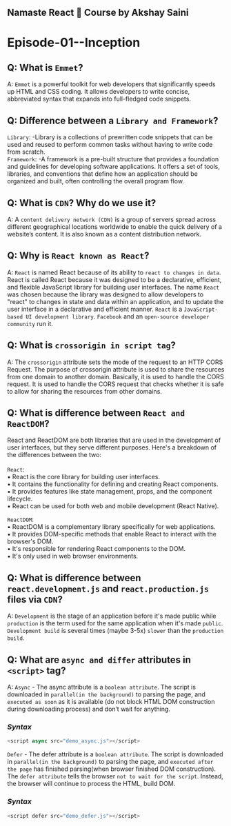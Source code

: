 ## Namaste React 🚀 Course by Akshay Saini 

# Episode-01--Inception 

## Q: What is `Emmet`?
A: `Emmet` is a powerful toolkit for web developers that significantly speeds up HTML and CSS coding. It allows developers to write concise, abbreviated syntax that expands into full-fledged code snippets.


## Q: Difference between a `Library and Framework`?
`Library`: -Library is a collections of prewritten code snippets that can be used and reused to perform common tasks without having to write code from scratch.<br>
`Framework`: -A framework is a pre-built structure that provides a foundation and guidelines for developing software applications. It offers a set of tools, libraries, and conventions that define how an application should be organized and built, often controlling the overall program flow.

## Q: What is `CDN`? Why do we use it?
A: A `content delivery network (CDN)` is a group of servers spread across different geographical locations worldwide to enable the quick delivery of a website’s content. It is also known as a content distribution network.

## Q: Why is `React known as React`?
A: `React` is named React because of its ability to `react to changes in data`.
React is called React because it was designed to be a declarative, efficient, and flexible JavaScript library for building user interfaces.
The name `React` was chosen because the library was designed to allow developers to "react" to changes in state and data within an application, and to update the user interface in a declarative and efficient manner.
`React` is a `JavaScript-based UI development library`. `Facebook` and an `open-source developer community` run it.

## Q: What is `crossorigin in script tag`?
A: The `crossorigin` attribute sets the mode of the request to an HTTP CORS Request.
The purpose of crossorigin attribute is used to share the resources from one domain to another domain. Basically, it is used to handle the CORS request. It is used to handle the CORS request that checks whether it is safe to allow for sharing the resources from other domains.

## Q: What is difference between `React and ReactDOM`?
React and ReactDOM are both libraries that are used in the development of user interfaces, but they serve different purposes. Here's a breakdown of the differences between the two:<br><br>
`React`:<br>
▪	React is the core library for building user interfaces.<br>
▪	It contains the functionality for defining and creating React components.<br>
▪	It provides features like state management, props, and the component lifecycle.<br>
▪	React can be used for both web and mobile development (React Native).

`ReactDOM`:<br>
▪	ReactDOM is a complementary library specifically for web applications.<br>
▪	It provides DOM-specific methods that enable React to interact with the browser's DOM.<br>
▪	It's responsible for rendering React components to the DOM.<br>
▪	It's only used in web browser environments.<br>

## Q: What is difference between `react.development.js` and `react.production.js` files via `CDN`?
A: `Development` is the stage of an application before it's made public while `production` is the term used for the same application when it's made `public`.
`Development build` is several times (maybe 3-5x) `slower` than the `production build`.
## Q: What are `async and differ` attributes in `<script>` tag?

A: `Async` - The async attribute is a `boolean attribute`. The script is downloaded in `parallel(in the background)` to parsing the page, and `executed as soon` as it is available (do not block HTML DOM construction during downloading process) and don’t wait for anything.

### _Syntax_

```js
<script async src="demo_async.js"></script>
```

`Defer` - The defer attribute is a `boolean attribute`. The script is downloaded in `parallel(in the background)` to parsing the page, and `executed after the page` has finished parsing(when browser finished DOM construction). The `defer attribute` tells the browser `not to wait for the script`. Instead, the browser will continue to process the HTML, build DOM.

### _Syntax_

```js
<script defer src="demo_defer.js"></script>
```
